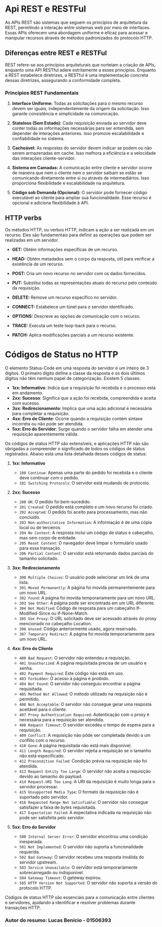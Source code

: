 # Api REST e RESTFul

As APIs REST são sistemas que seguem os princípios de arquitetura da REST, permitindo a interação entre sistemas web por meio de interfaces. Essas APIs oferecem uma abordagem uniforme e eficaz para acessar e manipular recursos através de métodos padronizados do protocolo HTTP.

## Diferenças entre REST e RESTFul

REST refere-se aos princípios arquiteturais que norteiam a criação de APIs, enquanto uma API RESTful adere estritamente a esses princípios. Enquanto a REST estabelece diretrizes, a RESTful é uma implementação concreta dessas diretrizes, assegurando a conformidade completa.

### Princípios REST Fundamentais

1. **Interface Uniforme:** Todas as solicitações para o mesmo recurso devem ser iguais, independentemente da origem da solicitação. Isso garante consistência e simplicidade na comunicação.
   
2. **Stateless (Sem Estado):** Cada requisição enviada ao servidor deve conter todas as informações necessárias para ser entendida, sem depender de interações anteriores. Isso promove escalabilidade e confiabilidade no sistema.
   
3. **Cacheável:** As respostas do servidor devem indicar se podem ou não serem armazenadas em cache. Isso melhora a eficiência e a velocidade das interações cliente-servidor.
   
4. **Sistema em Camadas:** A comunicação entre cliente e servidor ocorre de maneira que nem o cliente nem o servidor saibam se estão se comunicando diretamente entre si ou através de intermediários. Isso proporciona flexibilidade e escalabilidade na arquitetura.

5. **Código sob Demanda (Opcional):** O servidor pode fornecer código executável ao cliente para ampliar sua funcionalidade. Esse recurso é opcional e adiciona flexibilidade à API.

## HTTP verbs

Os métodos HTTP, ou verbos HTTP, indicam a ação a ser realizada em um recurso. Eles são fundamentais para definir as operações que podem ser realizadas em um servidor.

- **GET:** Obtém informações específicas de um recurso.
  
- **HEAD:** Obtém metadados sem o corpo da resposta, útil para verificar a existência de um recurso.
  
- **POST:** Cria um novo recurso no servidor com os dados fornecidos.
  
- **PUT:** Substitui todas as representações atuais do recurso pelo conteúdo da requisição.

- **DELETE:** Remove um recurso específico no servidor.

- **CONNECT:** Estabelece um túnel para o servidor identificado.

- **OPTIONS:** Descreve as opções de comunicação com o recurso.

- **TRACE:** Executa um teste loop-back para o recurso.

- **PATCH:** Aplica modificações parciais a um recurso existente.

# Códigos de Status no HTTP

O elemento Status-Code em uma resposta do servidor é um inteiro de 3 dígitos. O primeiro dígito define a classe da resposta e os dois últimos dígitos não têm nenhum papel de categorização. Existem 5 classes:

- **1xx: Informativo**: Indica que a requisição foi recebida e o processo está em andamento.
- **2xx: Sucesso**: Significa que a ação foi recebida, compreendida e aceita com sucesso.
- **3xx: Redirecionamento**: Implica que uma ação adicional é necessária para completar a requisição.
- **4xx: Erro do Cliente**: Ocorre quando a requisição contém sintaxe incorreta ou não pode ser atendida.
- **5xx: Erro do Servidor**: Surge quando o servidor falha em atender uma requisição aparentemente válida.

Os códigos de status HTTP são extensíveis, e aplicações HTTP não são obrigadas a compreender o significado de todos os códigos de status registrados. Abaixo está uma lista detalhada desses códigos de status:

1. **1xx: Informativo**
   - `100 Continue`: Apenas uma parte do pedido foi recebida e o cliente deve continuar com o pedido.
   - `101 Switching Protocols`: O servidor está mudando de protocolo.

2. **2xx: Sucesso**
   - `200 OK`: O pedido foi bem-sucedido.
   - `201 Created`: O pedido está completo e um novo recurso foi criado.
   - `202 Accepted`: O pedido foi aceito para processamento, mas não concluído.
   - `203 Non-authoritative Information`: A informação é de uma cópia local ou de terceiros.
   - `204 No Content`: A resposta inclui um código de status e cabeçalho, mas sem corpo de entidade.
   - `205 Reset Content`: O navegador deve limpar o formulário usado para essa transação.
   - `206 Partial Content`: O servidor está retornando dados parciais do tamanho solicitado.

3. **3xx: Redirecionamento**
   - `300 Multiple Choices`: O usuário pode selecionar um link de uma lista.
   - `301 Moved Permanently`: A página foi movida permanentemente para um novo URL.
   - `302 Found`: A página foi movida temporariamente para um novo URL.
   - `303 See Other`: A página pode ser encontrada em um URL diferente.
   - `304 Not Modified`: Código de resposta para um cabeçalho If-Modified-Since ou If-None-Match.
   - `305 Use Proxy`: O URL solicitado deve ser acessado através do proxy mencionado no cabeçalho Location.
   - `306 Unused`: Código anteriormente usado, agora reservado.
   - `307 Temporary Redirect`: A página foi movida temporariamente para um novo URL.

4. **4xx: Erro do Cliente**
   - `400 Bad Request`: O servidor não entendeu a requisição.
   - `401 Unauthorized`: A página requisitada precisa de um usuário e senha.
   - `402 Payment Required`: Este código não está em uso.
   - `403 Forbidden`: O acesso à página é proibido.
   - `404 Not Found`: O servidor não conseguiu encontrar a página requisitada.
   - `405 Method Not Allowed`: O método utilizado na requisição não é permitido.
   - `406 Not Acceptable`: O servidor não consegue gerar uma resposta aceitável para o cliente.
   - `407 Proxy Authentication Required`: Autenticação com o proxy é necessária para a requisição ser atendida.
   - `408 Request Timeout`: O servidor excedeu o tempo de espera para a requisição.
   - `409 Conflict`: A requisição não pôde ser completada devido a um conflito com o recurso.
   - `410 Gone`: A página requisitada não está mais disponível.
   - `411 Length Required`: O servidor rejeita a requisição se o tamanho não está especificado.
   - `412 Precondition Failed`: Condição prévia na requisição não foi atendida.
   - `413 Request Entity Too Large`: O servidor não aceita a requisição devido ao tamanho do payload.
   - `414 Request-URI Too Long`: A URI da requisição é muito longa para o servidor processar.
   - `415 Unsupported Media Type`: O formato da requisição não é suportado pelo servidor.
   - `416 Requested Range Not Satisfiable`: O servidor não consegue satisfazer a faixa de bytes requisitada.
   - `417 Expectation Failed`: A expectativa indicada na requisição não pode ser satisfeita pelo servidor.

5. **5xx: Erro do Servidor**
   - `500 Internal Server Error`: O servidor encontrou uma condição inesperada.
   - `501 Not Implemented`: O servidor não suporta a funcionalidade requerida.
   - `502 Bad Gateway`: O servidor recebeu uma resposta inválida do servidor upstream.
   - `503 Service Unavailable`: O servidor está temporariamente sobrecarregado ou indisponível.
   - `504 Gateway Timeout`: O gateway expirou.
   - `505 HTTP Version Not Supported`: O servidor não suporta a versão do protocolo HTTP.

Códigos de status HTTP são essenciais para a comunicação entre clientes e servidores, ajudando a identificar e resolver problemas durante transações HTTP.



### **Autor do resumo:** Lucas Benício - 01506393